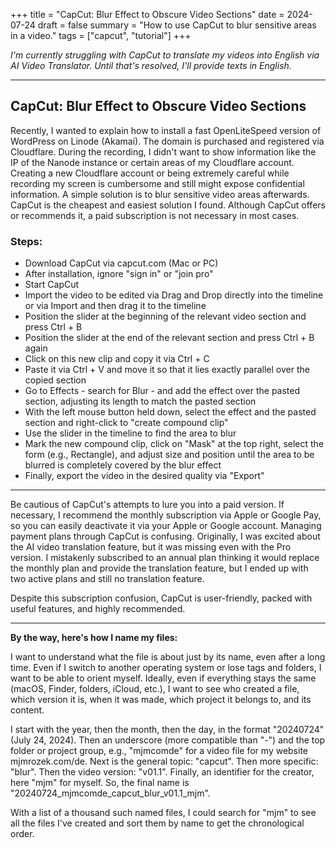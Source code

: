 +++
title = "CapCut: Blur Effect to Obscure Video Sections"
date = 2024-07-24
draft = false
summary = "How to use CapCut to blur sensitive areas in a video."
tags = ["capcut", "tutorial"]
+++

*I'm currently struggling with CapCut to translate my videos into English via AI Video Translator. Until that's resolved, I'll provide texts in English.*

---

## CapCut: Blur Effect to Obscure Video Sections

Recently, I wanted to explain how to install a fast OpenLiteSpeed version of WordPress on Linode (Akamai). The domain is purchased and registered via Cloudflare. During the recording, I didn't want to show information like the IP of the Nanode instance or certain areas of my Cloudflare account. Creating a new Cloudflare account or being extremely careful while recording my screen is cumbersome and still might expose confidential information. A simple solution is to blur sensitive video areas afterwards. CapCut is the cheapest and easiest solution I found. Although CapCut offers or recommends it, a paid subscription is not necessary in most cases.

### Steps:

- Download CapCut via capcut.com (Mac or PC)
- After installation, ignore "sign in" or "join pro"
- Start CapCut
- Import the video to be edited via Drag and Drop directly into the timeline or via Import and then drag it to the timeline
- Position the slider at the beginning of the relevant video section and press Ctrl + B
- Position the slider at the end of the relevant section and press Ctrl + B again
- Click on this new clip and copy it via Ctrl + C
- Paste it via Ctrl + V and move it so that it lies exactly parallel over the copied section
- Go to Effects - search for Blur - and add the effect over the pasted section, adjusting its length to match the pasted section
- With the left mouse button held down, select the effect and the pasted section and right-click to "create compound clip"
- Use the slider in the timeline to find the area to blur
- Mark the new compound clip, click on "Mask" at the top right, select the form (e.g., Rectangle), and adjust size and position until the area to be blurred is completely covered by the blur effect
- Finally, export the video in the desired quality via "Export"

---

Be cautious of CapCut's attempts to lure you into a paid version. If necessary, I recommend the monthly subscription via Apple or Google Pay, so you can easily deactivate it via your Apple or Google account. Managing payment plans through CapCut is confusing. Originally, I was excited about the AI video translation feature, but it was missing even with the Pro version. I mistakenly subscribed to an annual plan thinking it would replace the monthly plan and provide the translation feature, but I ended up with two active plans and still no translation feature.

Despite this subscription confusion, CapCut is user-friendly, packed with useful features, and highly recommended.


---

**By the way, here's how I name my files:**

I want to understand what the file is about just by its name, even after a long time. Even if I switch to another operating system or lose tags and folders, I want to be able to orient myself. Ideally, even if everything stays the same (macOS, Finder, folders, iCloud, etc.), I want to see who created a file, which version it is, when it was made, which project it belongs to, and its content.

I start with the year, then the month, then the day, in the format "20240724" (July 24, 2024). Then an underscore (more compatible than "-") and the top folder or project group, e.g., "mjmcomde" for a video file for my website mjmrozek.com/de. Next is the general topic: "capcut". Then more specific: "blur". Then the video version: "v01.1". Finally, an identifier for the creator, here "mjm" for myself. So, the final name is "20240724_mjmcomde_capcut_blur_v01.1_mjm".

With a list of a thousand such named files, I could search for "mjm" to see all the files I've created and sort them by name to get the chronological order.